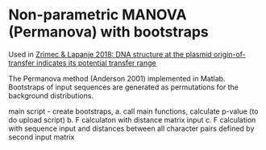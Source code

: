 # Non-parametric MANOVA (Permanova) with bootstraps

Used in [Zrimec & Lapanje 2018: DNA structure at the plasmid origin-of-transfer indicates its potential transfer range](https://www.nature.com/articles/s41598-018-20157-y)

The Permanova method (Anderson 2001) implemented in Matlab.
Bootstraps of input sequences are generated as permutations for the background distributions.

main script - create bootstraps, 
a. call main functions, calculate p-value (to do upload script) 
b. F calculaton with distance matrix input 
c. F calculation with sequence input and distances between all character pairs defined by second input matrix
